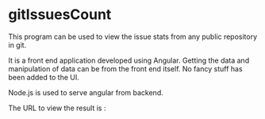 # gitIssuesCount
This program can be used to view the issue stats from any public repository in git.

It is a front end application developed using Angular. Getting the data and manipulation of data can be from the front end itself. No fancy stuff has been added to the UI.

Node.js is used to serve angular from backend.

The URL to view the result is : 
